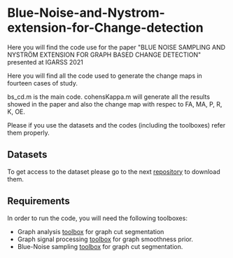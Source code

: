 # Blue-Noise-and-Nystrom-extension-for-Change-detection
Here you will find the code use for the paper "BLUE NOISE SAMPLING AND NYSTRÖM EXTENSION FOR GRAPH BASED CHANGE DETECTION" presented at IGARSS 2021

Here you will find all the code used to generate the change maps in fourteen cases of study.

bs_cd.m is the main code.
cohensKappa.m will generate all the results showed in the paper and also the change map with respec to FA, MA, P, R, K, OE.

Please if you use the datasets and the codes (including the toolboxes) refer them properly.

## Datasets

To get access to the dataset please go to the next [repository](https://github.com/DavidJimenezS/GBF-CD/tree/master/Data) to download them.

## Requirements

In order to run the code, you will need the following toolboxes:

* Graph analysis [toolbox](http://leogrady.net/software/) for graph cut segmentation 
* Graph signal processing [toolbox](https://epfl-lts2.github.io/gspbox-html) for graph smoothness prior. 
* Blue-Noise sampling [toolbox](https://github.com/jhonygiraldo/Blue-Noise-Sampling-on-Graphs) for graph cut segmentation.
